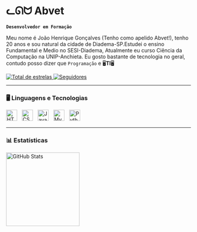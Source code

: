 # ᓚᘏᗢ Abvet
**`Desenvolvedor em Formação`**

Meu nome é João Henrique Gonçalves (Tenho como apelido Abvet!), tenho 20 anos e sou natural da cidade de Diadema-SP.Estudei o ensino Fundamental e Medio no SESI-Diadema, Atualmente eu curso Ciência da Computação na UNIP-Anchieta. Eu gosto bastante de tecnologia no geral, contudo posso dizer que `Programação` e 🖥️**TI**🖥️

<p align="left">
    </a> 
    <a href="https://github.com/AbvetDot?tab=repositories&sort=stargazers">
        <img 
            alt="Total de estrelas" 
            title="Total de estrelas GitHub" 
            src="https://custom-icon-badges.demolab.com/github/stars/AbvetDot?color=55960c&style=for-the-badge&labelColor=488207&logo=star&label=estrelas"
        />
    </a>
    <a href="https://github.com/AbvetDot?tab=followers">
        <img 
            alt="Seguidores" 
            title="Me siga no GitHub" 
            src="https://custom-icon-badges.demolab.com/github/followers/AbvetDot?color=236ad3&labelColor=1155ba&style=for-the-badge&logo=github&label=Seguidores&logoColor=white"
        />
    </a>
</p>

---

### 🖥️ Linguagens e Tecnologias

<img
    align="left"
    alt="HTML"
    title="HTML"
    width="30px"
    style="padding-right: 10px"
    src="https://cdn.jsdelivr.net/gh/devicons/devicon@latest/icons/html5/html5-original.svg"
/>
<img
    align="left"
    alt="CSS"
    title="CSS"
    width="30px"
    style="padding-right: 10px"
    src="https://cdn.jsdelivr.net/gh/devicons/devicon@latest/icons/css3/css3-original.svg"         
/>
<img
    align="left"
    alt="Java"
    title="Java"
    width="30px"
    style="padding-right: 10px"
    src="https://cdn.jsdelivr.net/gh/devicons/devicon@latest/icons/java/java-original.svg"
/>
<img
    align="left"
    alt="MySQL"
    title="MySQL"
    width="30px"
    style="padding-right: 10px"
    src="https://cdn.jsdelivr.net/gh/devicons/devicon@latest/icons/mysql/mysql-original.svg"
/>
<img
    align="left"
    alt="Python"
    title="Python"
    width="30px"
    style="padding-right: 10px"
    src="https://cdn.jsdelivr.net/gh/devicons/devicon@latest/icons/python/python-original.svg"
/>

<br>
<br>

---



### 📊 Estatísticas 

<img
    align="left"
    alt="GitHub Stats"
    height="200"
    style="padding-right; 10px;"
    src="https://github-readme-stats.vercel.app/api?username=AbvetDot&show_icons=true&theme=tokyonight&include_all_commits=true&locale=pt-br"
/>
